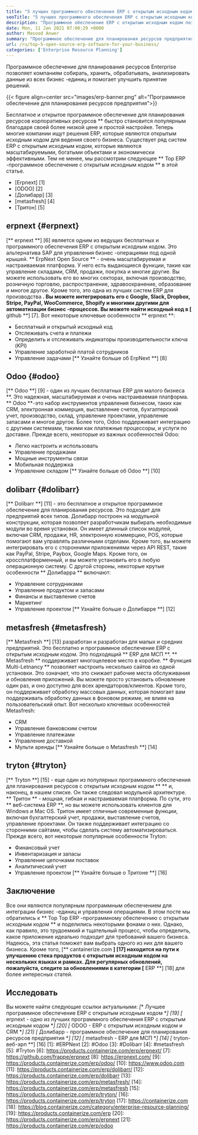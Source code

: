 ```yaml
---
title: "5 лучших программного обеспечения ERP с открытым исходным кодом для вашего бизнеса" 
seoTitle: "5 лучших программного обеспечения ERP с открытым исходным кодом для вашего бизнеса" 
description: "Программное обеспечение ERP с открытым исходным кодом позволяет компаниям для интеграции и управления всеми бизнес-единицами из одного набора экономически эффективным образом." 
date: Mon, 11 Jan 2021 07:00:29 +0000
author: Masood Anwer
summary: "Программное обеспечение для планирования ресурсов предприятия позволяет компаниям собирать, хранить, обрабатывать, анализировать данные из всех бизнес -единиц и помогает улучшить принятие решений." 
url: /ru/top-5-open-source-erp-software-for-your-business/
categories: ['Enterprise Resource Planning']
---
```


Программное обеспечение для планирования ресурсов Enterprise позволяет компаниям собирать, хранить, обрабатывать, анализировать данные из всех бизнес -единиц и помогает улучшить принятие решений.

{{< figure align=center src="images/erp-banner.png" alt="Программное обеспечение для планирования ресурсов предприятия">}}

Бесплатное и открытое программное обеспечение для планирования ресурсов корпоративных ресурсов ** быстро становится популярным благодаря своей более низкой цене и простой настройке. Теперь многие компании ищут решения ERP, которые являются открытым исходным кодом для ведения своего бизнеса. Существует ряд систем ERP с открытым исходным кодом, которые являются масштабируемыми, богатыми объектами и экономически эффективными. Тем не менее, мы рассмотрим следующее ** Top ERP -программное обеспечение с открытым исходным кодом ** в этой статье.
  * [Erpnext] [1]
  * [ODOO] [2]
  * [Долибарр] [3]
  * [metasfresh] [4]
  * [Тритон] [5]

## erpnext {#erpnext}
[** erpnext **] [6] является одним из ведущих бесплатных и программного обеспечения ERP с открытым исходным кодом. Это альтернатива SAP для управления бизнес -операциями под одной крышей. ** ErpNext Open Source ** - очень масштабируемая и настраиваемая платформа. У него есть выдающиеся функции, такие как управление складами, CRM, продажи, покупка и многие другие. Вы можете использовать его во многих секторах, включая производство, розничную торговлю, распространение, здравоохранение, образование и многое другое. Кроме того, это одна из лучших систем ERP для производства **. Вы можете интегрировать его с Google, Slack, Dropbox, Stripe, PayPal, WooCommerce, Shopify и многими другими для автоматизации бизнес -процессов. Вы можете найти исходный код в [** github **] [7].
Вот некоторые ключевые особенности ** erpnext **:
  * Бесплатный и открытый исходный код
  * Отслеживать счета и платежи
  * Определить и отслеживать индикаторы производительности ключа (KPI)
  * Управление заработной платой сотрудников
  * Управление задачами
[** Узнайте больше об ErpNext **] [8]

## Odoo {#odoo}
[** Odoo **] [9] - один из лучших бесплатных ERP для малого бизнеса **. Это надежная, масштабируемая и очень настраиваемая платформа. ** Odoo **-это набор инструментов управления бизнесом, таких как CRM, электронная коммерция, выставление счетов, бухгалтерский учет, производство, склад, управление проектами, управление запасами и многое другое. Более того, Odoo поддерживает интеграцию с другими системами, такими как платежные процессоры, и услуги по доставке.
Прежде всего, некоторые из важных особенностей Odoo:
  * Легко настроить и использовать
  * Управление продажами
  * Мощные инструменты связи
  * Мобильная поддержка
  * Управление складом
[** Узнайте больше об Odoo **] [10]

## dolibarr {#dolibarr}
[** Dolibarr **] [11] - это бесплатное и открытое программное обеспечение для планирования ресурсов. Это подходит для предприятий всех типов. Долибарр построен на модульной конструкции, которая позволяет разработчикам выбирать необходимые модули во время установки. Он имеет длинный список модулей, включая CRM, продажи, HR, электронную коммерцию, POS, которые помогают вам управлять различными отделами. Кроме того, вы можете интегрировать его с сторонними приложениями через API REST, такие как PayPal, Stripe, Paybox, Google Maps. Кроме того, он кроссплатформенный, и вы можете установить его в любую операционную систему.
С другой стороны, некоторые крутые особенности ** Долибарра ** включают:
  * Управление сотрудниками
  * Управление продуктом и запасами
  * Финансы и выставление счетов
  * Маркетинг
  * Управление проектом
[** Узнайте больше о Долибарре **] [12]

## metasfresh {#metasfresh}
[** Metasfresh **] [13] разработан и разработан для малых и средних предприятий. Это бесплатно и программное обеспечение ERP с открытым исходным кодом. Это подходящий ** ERP для МСП **. ** Metasfresh ** поддерживает многоцелевое место в коробке. ** Функция Multi-Letnancy ** позволяет настроить несколько сайтов из одной установки. Это означает, что это снижает рабочие места обслуживания и обновления приложений. Вы можете просто установить обновление один раз, и оно доступно для всех арендаторов/клиентов. Кроме того, он поддерживает обработку массовых данных, которая помогает вам поддерживать обработку данных в фоновом режиме, не влияя на пользовательский опыт.
Вот несколько ключевых особенностей Metasfresh:
  * CRM
  * Управление банковским счетом
  * Управление платежами
  * Управление доставкой
  * Мульти аренды
[** Узнайте больше о Metasfresh **] [14]

## tryton {#tryton}
[** Tryton **] [15] - еще один из популярных программного обеспечения для планирования ресурсов с открытым исходным кодом ** ** и, наконец, в нашем списке. Он также следовал модульной архитектуре. ** Тритон ** - мощная, гибкая и настраиваемая платформа. По сути, это ** веб-система ERP **, но вы можете использовать клиентов для Windows и Mac OS. Тритон имеет отличные современные функции, включая бухгалтерский учет, продажи, выставление счетов, управление проектами. Он также поддерживает интеграцию со сторонними сайтами, чтобы сделать систему автоматизироваться.
Прежде всего, вот некоторые популярные особенности Tryton:
  * Финансовый учет
  * Инвентаризация и запасы
  * Управление цепочками поставок
  * Аналитический учет
  * Управление проектом
[** Узнайте больше о Тритоне **] [16]

## Заключение
Все они являются популярным программным обеспечением для интеграции бизнес -единиц и управления операциями. В этом посте мы обратились к ** Top Top ERP -программному обеспечению с открытым исходным кодом ** и поделились некоторыми фонами о них. Однако, как правило, это трудоемкий и тщательный процесс, чтобы определить, какое приложение идеально подходит для требований вашего бизнеса. Надеюсь, эта статья поможет вам выбрать одного из них для вашего бизнеса.
Кроме того, [** cantainerize.com **] [17] находится на пути к улучшению стека продуктов с открытым исходным кодом на нескольких языках и рамках. Для регулярных обновлений, пожалуйста, следите за обновлениями в категории [** ERP **] [18] для более интересных статей.

## Исследовать
Вы можете найти следующие ссылки актуальными:
  *[** Лучшее программное обеспечение ERP с открытым исходным кодом **] [19]
  *[** erpnext - одно из лучших программного обеспечения ERP с открытым исходным кодом **] [20]
  *[** ODOO - ERP с открытым исходным кодом и CRM **] [21]
  *[** Долибарр - программное обеспечение для планирования ресурсов предприятия **] [12]
  *[** metasfresh - ERP для МСП **] [14]
  *[** tryton-веб-эрп **] [16]
[1]: #ERPNext
[2]: #Odoo
[3]: #Dolibarr
[4]: #metasfresh
[5]: #Tryton
[6]: https://products.containerize.com/erp/erpnext/
[7]: https://github.com/frappe/erpnext
[8]: https://erpnext.com/
[9]: https://products.containerize.com/erp/odoo/
[10]: https://www.odoo.com
[11]: https://products.containerize.com/erp/dolibarr/
[12]: https://products.containerize.com/erp/dolibarr
[13]: https://products.containerize.com/erp/metasfresh/
[14]: https://products.containerize.com/erp/metasfresh
[15]: https://products.containerize.com/erp/tryton/
[16]: https://products.containerize.com/erp/tryton
[17]: https://containerize.com
[18]: https://blog.containerize.com/category/enterprise-resource-planning/
[19]: https://products.containerize.com/erp
[20]: https://products.containerize.com/erp/erpnext
[21]: https://products.containerize.com/erp/odoo

